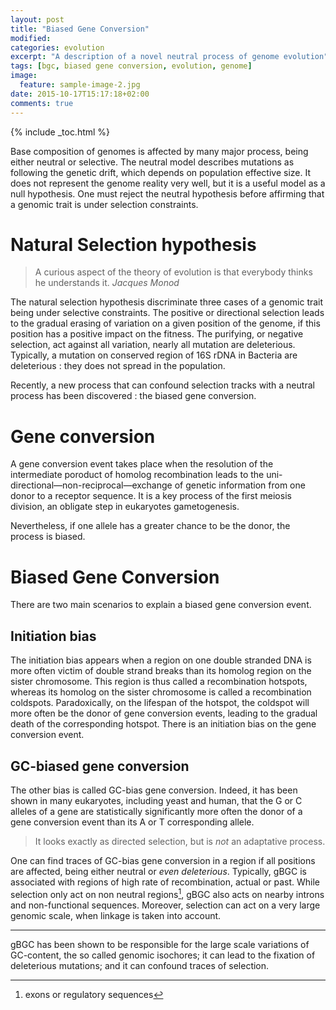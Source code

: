 ```yaml
---
layout: post
title: "Biased Gene Conversion"
modified:
categories: evolution
excerpt: "A description of a novel neutral process of genome evolution"
tags: [bgc, biased gene conversion, evolution, genome]
image: 
  feature: sample-image-2.jpg
date: 2015-10-17T15:17:18+02:00
comments: true
---
```


{% include _toc.html %}

Base composition of genomes is affected by many major process, being either
neutral or selective. The neutral model describes mutations as following the
genetic drift, which depends on population effective size. It does not represent
the genome reality very well, but it is a useful model as a null hypothesis. One
must reject the neutral hypothesis before affirming that a genomic trait is under
selection constraints. 

# Natural Selection hypothesis

> A curious aspect of the theory of evolution is that everybody thinks he
> understands it. *Jacques Monod*

The natural selection hypothesis discriminate three cases of a genomic trait
being under selective constraints. The positive or directional selection leads
to the gradual erasing of variation on a given position of the genome, if this
position has a positive impact on the fitness. The purifying, or negative
selection, act against all variation, nearly all mutation are deleterious.
Typically, a mutation on conserved region of 16S rDNA in Bacteria are
deleterious : they does not spread in the population.

Recently, a new process that can confound selection tracks with a neutral
process has been discovered : the biased gene conversion.

# Gene conversion

A gene conversion event takes place when the resolution of the intermediate
poroduct of homolog recombination leads to the
uni-directional—non-reciprocal—exchange of genetic information from one donor to
a receptor sequence. It is a key process of the first meiosis division, an
obligate step in eukaryotes gametogenesis.

Nevertheless, if one allele has a greater chance to be the donor, the process is
biased.

# Biased Gene Conversion

There are two main scenarios to explain a biased gene conversion event.

## Initiation bias

The initiation bias appears when a region on one double stranded DNA is more
often victim of double strand breaks than its homolog region on the sister
chromosome. This region is thus called a recombination hotspots, whereas its
homolog on the sister chromosome is called a recombination coldspots.
Paradoxically, on the lifespan of the hotspot, the coldspot will more often be
the donor of gene conversion events, leading to the gradual death of the
corresponding hotspot. There is an initiation bias on the gene conversion event.

## GC-biased gene conversion

The other bias is called GC-bias gene conversion. Indeed, it has been shown in
many eukaryotes, including yeast and human, that the G or C alleles of a gene
are statistically significantly more often the donor of a gene conversion event
than its A or T corresponding allele.

> It looks exactly as directed selection, but is *not* an adaptative process.

One can find traces of GC-bias gene conversion in a region if all positions are
affected, being either neutral or _even deleterious_. Typically, gBGC is
associated with regions of high rate of recombination, actual or past. While
selection only act on non neutral regions[^3], gBGC also acts on nearby introns
and non-functional sequences. Moreover, selection can act on a very large
genomic scale, when linkage is taken into account.


----------

gBGC has been shown to be responsible for the large scale variations of
GC-content, the so called genomic isochores; it can lead to the fixation of
deleterious mutations; and it can confound traces of selection. 


[^3]: exons or regulatory sequences
